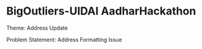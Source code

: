 # BigOutliers-UIDAI AadharHackathon
Theme: Address Update

Problem Statement: Address Formatting Issue

